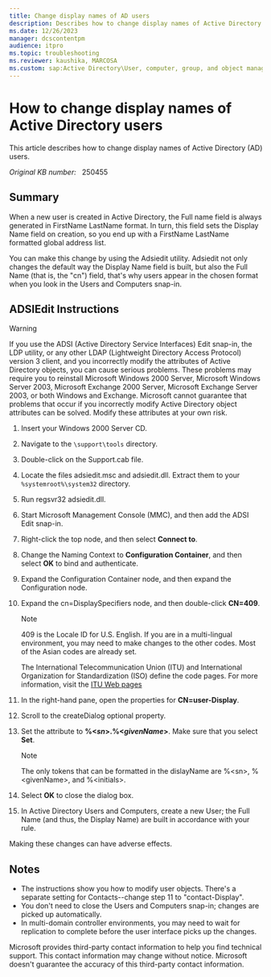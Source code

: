 ```yaml
---
title: Change display names of AD users
description: Describes how to change display names of Active Directory users.
ms.date: 12/26/2023
manager: dcscontentpm
audience: itpro
ms.topic: troubleshooting
ms.reviewer: kaushika, MARCOSA
ms.custom: sap:Active Directory\User, computer, group, and object management, csstroubleshoot
---
```

# How to change display names of Active Directory users

This article describes how to change display names of Active Directory (AD) users.

_Original KB number:_ &nbsp; 250455

## Summary

When a new user is created in Active Directory, the Full name field is always generated in FirstName LastName format. In turn, this field sets the Display Name field on creation, so you end up with a FirstName LastName formatted global address list.

You can make this change by using the Adsiedit utility. Adsiedit not only changes the default way the Display Name field is built, but also the Full Name (that is, the "cn") field, that's why users appear in the chosen format when you look in the Users and Computers snap-in.

## ADSIEdit Instructions

> [!WARNING]
> If you use the ADSI (Active Directory Service Interfaces) Edit snap-in, the LDP utility, or any other LDAP (Lightweight Directory Access Protocol) version 3 client, and you incorrectly modify the attributes of Active Directory objects, you can cause serious problems. These problems may require you to reinstall Microsoft Windows 2000 Server, Microsoft Windows Server 2003, Microsoft Exchange 2000 Server, Microsoft Exchange Server 2003, or both Windows and Exchange. Microsoft cannot guarantee that problems that occur if you incorrectly modify Active Directory object attributes can be solved. Modify these attributes at your own risk.  

1. Insert your Windows 2000 Server CD.
2. Navigate to the `\support\tools` directory.
3. Double-click on the Support.cab file.
4. Locate the files adsiedit.msc and adsiedit.dll. Extract them to your `%systemroot%\system32` directory.
5. Run regsvr32 adsiedit.dll.
6. Start Microsoft Management Console (MMC), and then add the ADSI Edit snap-in.
7. Right-click the top node, and then select **Connect to**.
8. Change the Naming Context to **Configuration Container**, and then select **OK** to bind and authenticate.
9. Expand the Configuration Container node, and then expand the Configuration node.
10. Expand the cn=DisplaySpecifiers node, and then double-click **CN=409**.
    > [!NOTE]
    > 409 is the Locale ID for U.S. English. If you are in a multi-lingual environment, you may need to make changes to the other codes. Most of the Asian codes are already set.

    The International Telecommunication Union (ITU) and International Organization for Standardization (ISO) define the code pages. For more information, visit the [ITU Web pages](http://www.itu.int)

11. In the right-hand pane, open the properties for **CN=user-Display**.
12. Scroll to the createDialog optional property.
13. Set the attribute to **%<*sn*>.%<*givenName*>**. Make sure that you select **Set**.

    > [!NOTE]
    > The only tokens that can be formatted in the dislayName are %\<sn>, %\<givenName>, and %\<initials>.
14. Select **OK** to close the dialog box.
15. In Active Directory Users and Computers, create a new User; the Full Name (and thus, the Display Name) are built in accordance with your rule.

Making these changes can have adverse effects.

## Notes

- The instructions show you how to modify user objects. There's a separate setting for Contacts--change step 11 to "contact-Display".
- You don't need to close the Users and Computers snap-in; changes are picked up automatically.
- In multi-domain controller environments, you may need to wait for replication to complete before the user interface picks up the changes.

Microsoft provides third-party contact information to help you find technical support. This contact information may change without notice. Microsoft doesn't guarantee the accuracy of this third-party contact information.
